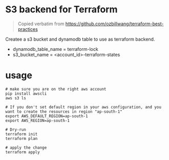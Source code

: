 # S3 backend for Terraform

> Copied verbatim from https://github.com/ozbillwang/terraform-best-practices

Createe a s3 bucket and dynamodb table to use as terraform backend.

* dynamodb_table_name = terraform-lock
* s3_bucket_name = <account_id>-terraform-states

# usage

```
# make sure you are on the right aws account
pip install awscli
aws s3 ls

# If you don't set default region in your aws configuration, and you want to create the resources in region "ap-south-1"
export AWS_DEFAULT_REGION=ap-south-1
export AWS_REGION=ap-south-1

# Dry-run
terraform init
terraform plan

# apply the change
terraform apply
```
